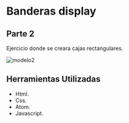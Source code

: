# Banderas display
## Parte 2
Ejercicio donde se creara cajas rectangulares.

![modelo2](https://fotos.subefotos.com/304ad94ffc6b76d7366894e1d9646961o.png)
## Herramientas Utilizadas
* Html.
* Css.
* Atom.
* Javascript.
